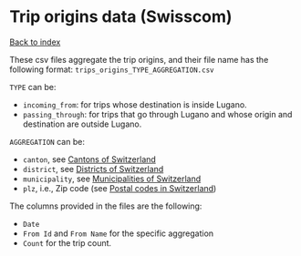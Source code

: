 # Trip origins data (Swisscom)

[Back to index](./index.md)

These csv files aggregate the trip origins, and their file name has the following format: `trips_origins_TYPE_AGGREGATION.csv`

`TYPE` can be:
* `incoming_from`: for trips whose destination is inside Lugano.
* `passing_through`: for trips that go through Lugano and whose origin and destination are outside Lugano.

`AGGREGATION` can be:
* `canton`, see [Cantons of Switzerland](https://en.wikipedia.org/wiki/Cantons_of_Switzerland)
* `district`, see [Districts of Switzerland](https://en.wikipedia.org/wiki/Districts_of_Switzerland)
* `municipality`, see [Municipalities of Switzerland](https://en.wikipedia.org/wiki/Municipalities_of_Switzerland)
* `plz`, i.e., Zip code (see [Postal codes in Switzerland](https://en.wikipedia.org/wiki/Postal_codes_in_Switzerland_and_Liechtenstein))

The columns provided in the files are the following:

* `Date`
* `From Id` and `From Name` for the specific aggregation
* `Count` for the trip count.